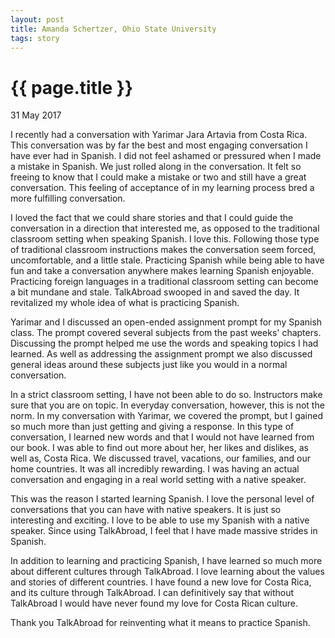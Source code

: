 ```yaml
---
layout: post
title: Amanda Schertzer, Ohio State University
tags: story
---
```


# {{ page.title }}

31 May 2017

I recently had a conversation with Yarimar Jara Artavia from Costa Rica. This conversation was by far the best and most engaging conversation I have ever had in Spanish.  I did not feel ashamed or pressured when I made a mistake in Spanish. We just rolled along in the conversation. It felt so freeing to know that I could make a mistake or two and still have a great conversation. This feeling of acceptance of in my learning process bred a more fulfilling conversation. 

I loved the fact that we could share stories and that I could guide the conversation in a direction that interested me, as opposed to the traditional classroom setting when speaking Spanish. I love this. Following those type of traditional classroom instructions makes the conversation seem forced, uncomfortable, and a little stale. Practicing Spanish while being able to have fun and take a conversation anywhere makes learning Spanish enjoyable. Practicing foreign languages in a traditional classroom setting can become a bit mundane and stale. TalkAbroad swooped in and saved the day. It revitalized my whole idea of what is practicing Spanish. 

Yarimar and I discussed an open-ended assignment prompt for my Spanish class. The prompt covered several subjects from the past weeks' chapters. Discussing the prompt helped me use the words and speaking topics I had learned.  As well as addressing the assignment prompt we also discussed general ideas around these subjects just like you would in a normal conversation.

In a strict classroom setting, I have not been able to do so. Instructors make sure that you are on topic. In everyday conversation, however, this is not the norm. In my conversation with Yarimar, we covered the prompt, but I gained so much more than just getting and giving a response. In this type of conversation, I learned new words and that I would not have learned from our book. I was able to find out more about her, her likes and dislikes, as well as, Costa Rica. We discussed travel, vacations, our families, and our home countries. It was all incredibly rewarding. I was having an actual conversation and engaging in a real world setting with a native speaker.

This was the reason I started learning Spanish. I love the personal level of conversations that you can have with native speakers. It is just so interesting and exciting. I love to be able to use my Spanish with a native speaker. Since using TalkAbroad, I feel that I have made massive strides in Spanish.

In addition to learning and practicing Spanish, I have learned so much more about different cultures through TalkAbroad. I love learning about the values and stories of different countries. I have found a new love for Costa Rica, and its culture through TalkAbroad. I can definitively say that without TalkAbroad I would have never found my love for Costa Rican culture. 

Thank you TalkAbroad for reinventing what it means to practice Spanish.
